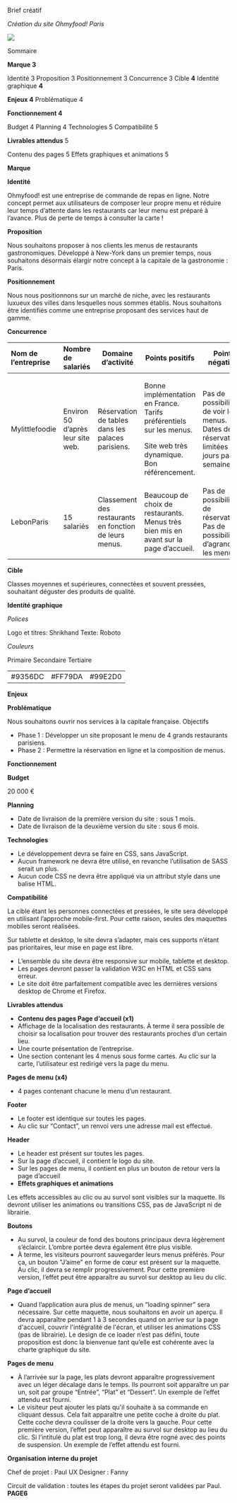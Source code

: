 ﻿Brief créatif

*Création du site Ohmyfood! Paris*

![](Aspose.Words.ede84c4c-2426-4aef-b6c5-012e2ad33fbc.001.png)

Sommaire

**Marque 3**

Identité 3 Proposition 3 Positionnement 3 Concurrence 3 Cible **4** Identité graphique **4**

**Enjeux 4** Problématique 4

**Fonctionnement 4**

Budget 4 Planning 4 Technologies 5 Compatibilité 5

**Livrables attendus** 5

Contenu des pages 5 Effets graphiques et animations 5

**Marque**

**Identité**

Ohmyfood! est une entreprise de commande de repas en ligne. Notre concept permet aux utilisateurs de composer leur propre menu et réduire leur temps d’attente dans les restaurants car leur menu est préparé à l’avance. Plus de perte de temps à consulter la carte !

**Proposition**

Nous souhaitons proposer à nos clients les menus de restaurants gastronomiques. Développé à New-York dans un premier temps, nous souhaitons désormais élargir notre concept à la capitale de la gastronomie : Paris.

**Positionnement**

Nous nous positionnons sur un marché de niche, avec les restaurants luxueux des villes dans lesquelles nous sommes établis. Nous souhaitons être identifiés comme une entreprise proposant des services haut de gamme.

**Concurrence**



|**Nom de l’entreprise**|**Nombre de salariés**|**Domaine d’activité**|**Points positifs**|**Point négatifs**|
| :- | :- | - | - | - |
|Mylittlefoodie|Environ 50 d’après leur site web.|Réservation de tables dans les palaces parisiens.|<p>Bonne implémentation en France. Tarifs préférentiels sur les menus.</p><p>Site web très dynamique. Bon référencement.</p>|Pas de possibilité de voir les menus. Dates de réservation limitées à 2 jours par semaine.|
|LebonParis|15 salariés|Classement des restaurants en fonction de leurs menus.|Beaucoup de choix de restaurants. Menus très bien mis en avant sur la page d’accueil.|Pas de possibilité de réservation. Pas de possibilité d’agrandir les menus.|
**Cible**

Classes moyennes et supérieures, connectées et souvent pressées, souhaitant déguster des produits de qualité.

**Identité graphique**

*Polices*

Logo et titres: Shrikhand Texte: Roboto

*Couleurs*

Primaire Secondaire Tertiaire



||||
| :- | :- | :- |
|#9356DC|#FF79DA|#99E2D0|
**Enjeux**

**Problématique**

Nous souhaitons ouvrir nos services à la capitale française. Objectifs

- Phase 1 : Développer un site proposant le menu de 4 grands restaurants parisiens.
- Phase 2 : Permettre la réservation en ligne et la composition de menus.

**Fonctionnement**

**Budget**

20 000 €

**Planning**

- Date de livraison de la première version du site : sous 1 mois.
- Date de livraison de la deuxième version du site : sous 6 mois.

**Technologies**

- Le développement devra se faire en CSS, sans JavaScript.
- Aucun framework ne devra être utilisé, en revanche l’utilisation de SASS serait un plus.
- Aucun code CSS ne devra être appliqué via un attribut style dans une balise HTML.

**Compatibilité**

La cible étant les personnes connectées et pressées, le site sera développé en utilisant l’approche mobile-first. Pour cette raison, seules des maquettes mobiles seront réalisées.  

Sur tablette et desktop, le site devra s’adapter, mais ces supports n’étant pas prioritaires, leur mise en page est libre. 

- L’ensemble du site devra être responsive sur mobile, tablette et desktop.
- Les pages devront passer la validation W3C en HTML et CSS sans erreur.
- Le site doit être parfaitement compatible avec les dernières versions desktop de Chrome et Firefox. 

**Livrables attendus**

- **Contenu des pages Page d’accueil (x1)**
- Affichage de la localisation des restaurants. À terme il sera possible de choisir sa localisation pour trouver des restaurants proches d’un certain lieu.
- Une courte présentation de l’entreprise.
- Une section contenant les 4 menus sous forme cartes. Au clic sur la carte, l’utilisateur est redirigé vers la page du menu.

**Pages de menu (x4)**

- 4 pages contenant chacune le menu d’un restaurant.

**Footer**

- Le footer est identique sur toutes les pages.
- Au clic sur “Contact”, un renvoi vers une adresse mail est effectué.

**Header**

- Le header est présent sur toutes les pages.
- Sur la page d’accueil, il contient le logo du site.
- Sur les pages de menu, il contient en plus un bouton de retour vers la page d’accueil
- **Effets graphiques et animations** 

Les effets accessibles au clic ou au survol sont visibles sur la maquette. Ils devront utiliser les animations ou transitions CSS, pas de JavaScript ni de librairie. 

**Boutons**

- Au survol, la couleur de fond des boutons principaux devra légèrement s’éclaircir. L’ombre portée devra également être plus visible.  
- À terme, les visiteurs pourront sauvegarder leurs menus préférés. Pour ça, un bouton "J’aime" en forme de cœur est présent sur la maquette. Au clic, il devra se remplir progressivement. Pour cette première version, l’effet peut être apparaître au survol sur desktop au lieu du clic. 

**Page d’accueil**

- Quand l’application aura plus de menus, un “loading spinner” sera nécessaire. Sur cette maquette, nous souhaitons en avoir un aperçu. Il devra apparaître pendant 1 à 3 secondes quand on arrive sur la page d'accueil, couvrir l'intégralité de l'écran, et utiliser les animations CSS (pas de librairie). Le design de ce loader n’est pas défini, toute proposition est donc la bienvenue tant qu’elle est cohérente avec la charte graphique du site. 

**Pages de menu**

- À l’arrivée sur la page, les plats devront apparaître progressivement avec un léger décalage dans le temps. Ils pourront soit apparaître un par un, soit par groupe “Entrée”, “Plat” et “Dessert”. Un exemple de l’effet attendu est fourni. 
- Le visiteur peut ajouter les plats qu'il souhaite à sa commande en cliquant dessus. Cela fait apparaître une petite coche à droite du plat. Cette coche devra coulisser de la droite vers la gauche. Pour cette première version, l’effet peut apparaître au survol sur desktop au lieu du clic. Si l’intitulé du plat est trop long, il devra être rogné avec des points de suspension. Un exemple de l’effet attendu est fourni. 

**Organisation interne du projet**

Chef de projet : Paul UX Designer : Fanny

Circuit de validation : toutes les étapes du projet seront validées par Paul.
**PAGE6**
